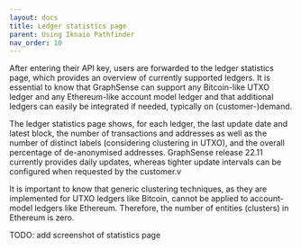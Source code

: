 ```yaml
---
layout: docs
title: Ledger statistics page
parent: Using Iknaio Pathfinder
nav_order: 10
---
```


After entering their API key, users are forwarded to the ledger statistics page, which provides an overview of currently supported ledgers. It is essential to know that GraphSense can support any Bitcoin-like UTXO ledger and any Ethereum-like account model ledger and that additional ledgers can easily be integrated if needed, typically on (customer-)demand.

The ledger statistics page  shows, for each ledger, the last update date and latest block, the number of transactions and addresses as well as the number of distinct labels (considering clustering in UTXO), and the overall percentage of de-anonymised addresses. GraphSense release 22.11 currently provides daily updates, whereas tighter update intervals can be configured when requested by the customer.v

It is important to know that generic clustering techniques, as they are implemented for UTXO ledgers like Bitcoin, cannot be applied to account-model ledgers like Ethereum. Therefore, the number of entities (clusters) in Ethereum is zero.

TODO: add screenshot of statistics page

